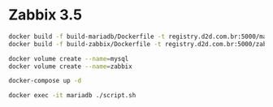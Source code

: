 # Zabbix 3.5


```bash
docker build -f build-mariadb/Dockerfile -t registry.d2d.com.br:5000/mariadb:1.0.0 .
docker build -f build-zabbix/Dockerfile -t registry.d2d.com.br:5000/zabbix:1.0.0 .
```

```bash
docker volume create --name=mysql
docker volume create --name=zabbix
```
```bash
docker-compose up -d
```

```bash
docker exec -it mariadb ./script.sh
```

